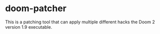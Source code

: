 # doom-patcher
This is a patching tool that can apply multiple different hacks the Doom 2 version 1.9 executable.
